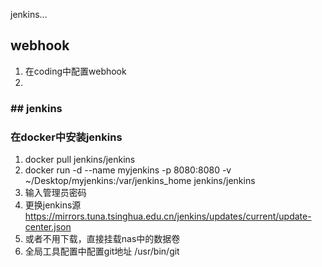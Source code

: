 jenkins...


## webhook

1. 在coding中配置webhook
2. 







### ## jenkins



### 在docker中安装jenkins

1. docker pull jenkins/jenkins
2. docker run -d --name myjenkins -p 8080:8080 -v ~/Desktop/myjenkins:/var/jenkins_home jenkins/jenkins
3. 输入管理员密码
4. 更换jenkins源 https://mirrors.tuna.tsinghua.edu.cn/jenkins/updates/current/update-center.json
5. 或者不用下载，直接挂载nas中的数据卷
6. 全局工具配置中配置git地址 /usr/bin/git